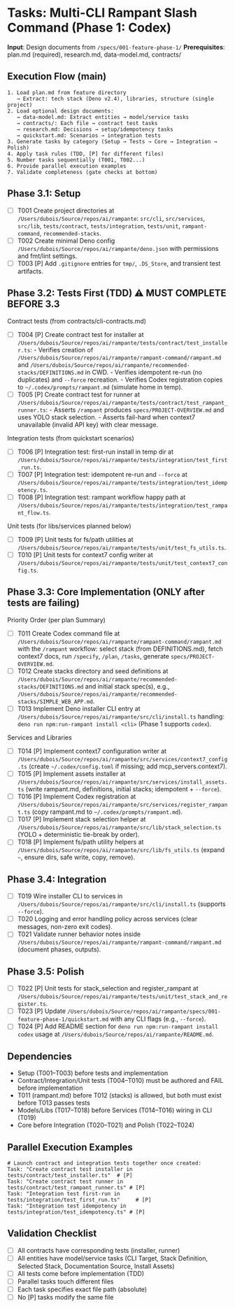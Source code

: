 # Tasks: Multi-CLI Rampant Slash Command (Phase 1: Codex)

**Input**: Design documents from `/specs/001-feature-phase-1/`
**Prerequisites**: plan.md (required), research.md, data-model.md, contracts/

## Execution Flow (main)

```
1. Load plan.md from feature directory
   → Extract: tech stack (Deno v2.4), libraries, structure (single project)
2. Load optional design documents:
   → data-model.md: Extract entities → model/service tasks
   → contracts/: Each file → contract test tasks
   → research.md: Decisions → setup/idempotency tasks
   → quickstart.md: Scenarios → integration tests
3. Generate tasks by category (Setup → Tests → Core → Integration → Polish)
4. Apply task rules (TDD, [P] for different files)
5. Number tasks sequentially (T001, T002...)
6. Provide parallel execution examples
7. Validate completeness (gate checks at bottom)
```

## Phase 3.1: Setup

- [ ] T001 Create project directories at `/Users/dubois/Source/repos/ai/rampante`:
      `src/cli`, `src/services`, `src/lib`, `tests/contract`, `tests/integration`, `tests/unit`, `rampant-command`, `recommended-stacks`.
- [ ] T002 Create minimal Deno config `/Users/dubois/Source/repos/ai/rampante/deno.json` with permissions and fmt/lint settings.
- [ ] T003 [P] Add `.gitignore` entries for `tmp/`, `.DS_Store`, and transient test artifacts.

## Phase 3.2: Tests First (TDD) ⚠️ MUST COMPLETE BEFORE 3.3

Contract tests (from contracts/cli-contracts.md)

- [ ] T004 [P] Create contract test for installer at `/Users/dubois/Source/repos/ai/rampante/tests/contract/test_installer.ts`: - Verifies creation of `/Users/dubois/Source/repos/ai/rampante/rampant-command/rampant.md` and `/Users/dubois/Source/repos/ai/rampante/recommended-stacks/DEFINITIONS.md` in CWD. - Verifies idempotent re-run (no duplicates) and `--force` recreation. - Verifies Codex registration copies to `~/.codex/prompts/rampant.md` (simulate home in temp).
- [ ] T005 [P] Create contract test for runner at `/Users/dubois/Source/repos/ai/rampante/tests/contract/test_rampant_runner.ts`: - Asserts `/rampant` produces `specs/PROJECT-OVERVIEW.md` and uses YOLO stack selection. - Asserts fail-hard when context7 unavailable (invalid API key) with clear message.

Integration tests (from quickstart scenarios)

- [ ] T006 [P] Integration test: first-run install in temp dir at `/Users/dubois/Source/repos/ai/rampante/tests/integration/test_first_run.ts`.
- [ ] T007 [P] Integration test: idempotent re-run and `--force` at `/Users/dubois/Source/repos/ai/rampante/tests/integration/test_idempotency.ts`.
- [ ] T008 [P] Integration test: rampant workflow happy path at `/Users/dubois/Source/repos/ai/rampante/tests/integration/test_rampant_flow.ts`.

Unit tests (for libs/services planned below)

- [ ] T009 [P] Unit tests for fs/path utilities at `/Users/dubois/Source/repos/ai/rampante/tests/unit/test_fs_utils.ts`.
- [ ] T010 [P] Unit tests for context7 config writer at `/Users/dubois/Source/repos/ai/rampante/tests/unit/test_context7_config.ts`.

## Phase 3.3: Core Implementation (ONLY after tests are failing)

Priority Order (per plan Summary)

- [ ] T011 Create Codex command file at `/Users/dubois/Source/repos/ai/rampante/rampant-command/rampant.md` with the `/rampant` workflow: select stack (from DEFINITIONS.md), fetch context7 docs, run `/specify`, `/plan`, `/tasks`, generate `specs/PROJECT-OVERVIEW.md`.
- [ ] T012 Create stacks directory and seed definitions at `/Users/dubois/Source/repos/ai/rampante/recommended-stacks/DEFINITIONS.md` and initial stack spec(s), e.g., `/Users/dubois/Source/repos/ai/rampante/recommended-stacks/SIMPLE_WEB_APP.md`.
- [ ] T013 Implement Deno installer CLI entry at `/Users/dubois/Source/repos/ai/rampante/src/cli/install.ts` handling:
      `deno run npm:run-rampant install <cli>` (Phase 1 supports `codex`).

Services and Libraries

- [ ] T014 [P] Implement context7 configuration writer at `/Users/dubois/Source/repos/ai/rampante/src/services/context7_config.ts` (create `~/.codex/config.toml` if missing; add mcp_servers.context7).
- [ ] T015 [P] Implement assets installer at `/Users/dubois/Source/repos/ai/rampante/src/services/install_assets.ts` (write rampant.md, definitions, initial stacks; idempotent + `--force`).
- [ ] T016 [P] Implement Codex registration at `/Users/dubois/Source/repos/ai/rampante/src/services/register_rampant.ts` (copy rampant.md to `~/.codex/prompts/rampant.md`).
- [ ] T017 [P] Implement stack selection helper at `/Users/dubois/Source/repos/ai/rampante/src/lib/stack_selection.ts` (YOLO + deterministic tie-break by order).
- [ ] T018 [P] Implement fs/path utility helpers at `/Users/dubois/Source/repos/ai/rampante/src/lib/fs_utils.ts` (expand `~`, ensure dirs, safe write, copy, remove).

## Phase 3.4: Integration

- [ ] T019 Wire installer CLI to services in `/Users/dubois/Source/repos/ai/rampante/src/cli/install.ts` (supports `--force`).
- [ ] T020 Logging and error handling policy across services (clear messages, non-zero exit codes).
- [ ] T021 Validate runner behavior notes inside `/Users/dubois/Source/repos/ai/rampante/rampant-command/rampant.md` (document phases, outputs).

## Phase 3.5: Polish

- [ ] T022 [P] Unit tests for stack_selection and register_rampant at `/Users/dubois/Source/repos/ai/rampante/tests/unit/test_stack_and_register.ts`.
- [ ] T023 [P] Update `/Users/dubois/Source/repos/ai/rampante/specs/001-feature-phase-1/quickstart.md` with any CLI flags (e.g., `--force`).
- [ ] T024 [P] Add README section for `deno run npm:run-rampant install codex` usage at `/Users/dubois/Source/repos/ai/rampante/README.md`.

## Dependencies

- Setup (T001–T003) before tests and implementation
- Contract/Integration/Unit tests (T004–T010) must be authored and FAIL before implementation
- T011 (rampant.md) before T012 (stacks) is allowed, but both must exist before T013 passes tests
- Models/Libs (T017–T018) before Services (T014–T016) wiring in CLI (T019)
- Core before Integration (T020–T021) and Polish (T022–T024)

## Parallel Execution Examples

```
# Launch contract and integration tests together once created:
Task: "Create contract test installer in tests/contract/test_installer.ts"  # [P]
Task: "Create contract test runner in tests/contract/test_rampant_runner.ts" # [P]
Task: "Integration test first-run in tests/integration/test_first_run.ts"     # [P]
Task: "Integration test idempotency in tests/integration/test_idempotency.ts" # [P]
```

## Validation Checklist

- [ ] All contracts have corresponding tests (installer, runner)
- [ ] All entities have model/service tasks (CLI Target, Stack Definition, Selected Stack, Documentation Source, Install Assets)
- [ ] All tests come before implementation (TDD)
- [ ] Parallel tasks touch different files
- [ ] Each task specifies exact file path (absolute)
- [ ] No [P] tasks modify the same file
